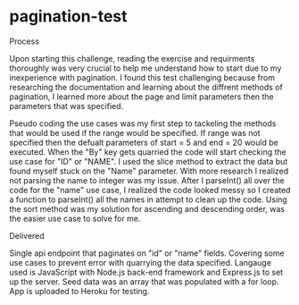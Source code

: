 # pagination-test

Process

Upon starting this challenge, reading the exercise and requirments thoroughly was very crucial 
to help me understand how to start due to my inexperience with pagination. I found this test 
challenging because from researching the documentation and learning about the diffrent methods 
of pagination, I learned more about the page and limit parameters then the parameters that was specified.

Pseudo coding the use cases was my first step to tackeling the methods that would be used if the range would be 
specified. If range was not specified then the defualt parameters of start = 5 and end = 20 would be executed. When 
the "By" key gets quarried the code will start checking the use case for "ID" or "NAME". I used the slice method 
to extract the data but found myself stuck on the "Name" parameter. With more research I realized not parsing 
the name to integer was my issue. After I parseInt() all over the code for the "name" use case, I realized
the code looked messy so I created a function to parseInt() all the names in attempt to clean up the code. 
Using the sort method was my solution for ascending and descending order, was the easier use case to solve for me.

Delivered 

Single api endpoint that paginates on "id" or "name" fields. Covering some use cases to prevent error with quarrying the data specified. 
Langauge used is JavaScript with Node.js back-end framework and Express.js to set up the server. Seed data was an array that was populated with a for loop. 
App is uploaded to Heroku for testing.
